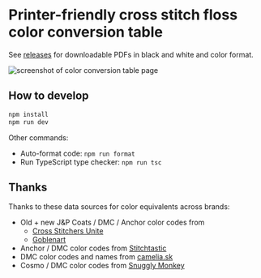 # Printer-friendly cross stitch floss color conversion table

See [releases](https://github.com/cheshire137/cross-stitch-color-conversion/releases) for downloadable PDFs in black and white and color format.

![screenshot of color conversion table page](./screenshot-2024-07-07.png)

## How to develop

```sh
npm install
npm run dev
```

Other commands:

- Auto-format code: `npm run format`
- Run TypeScript type checker: `npm run tsc`

## Thanks

Thanks to these data sources for color equivalents across brands:

- Old + new J&P Coats / DMC / Anchor color codes from
    - [Cross Stitchers Unite](https://www.oocities.org/anna_merchant/6.txt)
    - [Goblenart](https://www.goblenart.com/old-jpcoats-new-jpcoats-dmc-anchor-conversion-chart/)
- Anchor / DMC color codes from [Stitchtastic](https://www.stitchtastic.com/blog/stch/anchor-to-dmc-threads-conversion-chart/)
- DMC color codes and names from [camelia.sk](http://www.camelia.sk/dmc_1.htm)
- Cosmo / DMC color codes from [Snuggly Monkey](https://www.snugglymonkey.com/blogs/news/converting-dmc-to-cosmo-embroidery-floss)
